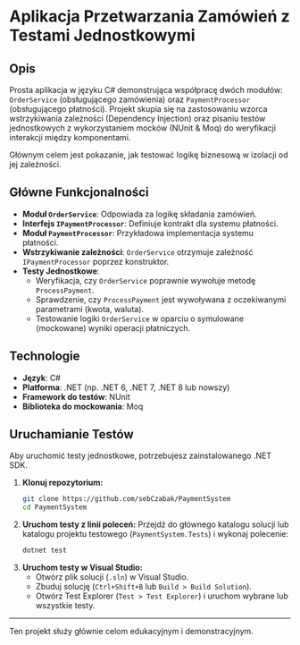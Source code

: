 # Aplikacja Przetwarzania Zamówień z Testami Jednostkowymi

## Opis

Prosta aplikacja w języku C# demonstrująca współpracę dwóch modułów: `OrderService` (obsługującego zamówienia) oraz `PaymentProcessor` (obsługującego płatności). Projekt skupia się na zastosowaniu wzorca wstrzykiwania zależności (Dependency Injection) oraz pisaniu testów jednostkowych z wykorzystaniem mocków (NUnit & Moq) do weryfikacji interakcji między komponentami.

Głównym celem jest pokazanie, jak testować logikę biznesową w izolacji od jej zależności.

## Główne Funkcjonalności

* **Moduł `OrderService`**: Odpowiada za logikę składania zamówień.
* **Interfejs `IPaymentProcessor`**: Definiuje kontrakt dla systemu płatności.
* **Moduł `PaymentProcessor`**: Przykładowa implementacja systemu płatności.
* **Wstrzykiwanie zależności**: `OrderService` otrzymuje zależność `IPaymentProcessor` poprzez konstruktor.
* **Testy Jednostkowe**:
    * Weryfikacja, czy `OrderService` poprawnie wywołuje metodę `ProcessPayment`.
    * Sprawdzenie, czy `ProcessPayment` jest wywoływana z oczekiwanymi parametrami (kwota, waluta).
    * Testowanie logiki `OrderService` w oparciu o symulowane (mockowane) wyniki operacji płatniczych.

## Technologie

* **Język**: C#
* **Platforma**: .NET (np. .NET 6, .NET 7, .NET 8 lub nowszy)
* **Framework do testów**: NUnit
* **Biblioteka do mockowania**: Moq

## Uruchamianie Testów

Aby uruchomić testy jednostkowe, potrzebujesz zainstalowanego .NET SDK.

1.  **Klonuj repozytorium:**
    ```bash
    git clone https://github.com/sebCzabak/PaymentSystem
    cd PaymentSystem
    ```
2.  **Uruchom testy z linii poleceń:**
    Przejdź do głównego katalogu solucji lub katalogu projektu testowego (`PaymentSystem.Tests`) i wykonaj polecenie:
    ```bash
    dotnet test
    ```
3.  **Uruchom testy w Visual Studio:**
    * Otwórz plik solucji (`.sln`) w Visual Studio.
    * Zbuduj solucję (`Ctrl+Shift+B` lub `Build > Build Solution`).
    * Otwórz Test Explorer (`Test > Test Explorer`) i uruchom wybrane lub wszystkie testy.

---

Ten projekt służy głównie celom edukacyjnym i demonstracyjnym.
